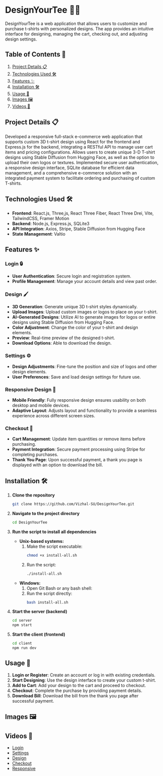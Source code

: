 # DesignYourTee 🎨👕

DesignYourTee is a web application that allows users to customize and purchase t-shirts with personalized designs. The app provides an intuitive interface for designing, managing the cart, checking out, and adjusting design settings.

## Table of Contents 📑
1. [Project Details 📋](#project-details-📋)
2. [Technologies Used 🛠️](#technologies-used-🛠️)
3. [Features ✨](#features-✨)
4. [Installation 🛠️](#installation-🛠️)
5. [Usage 🧩](#usage-🧩)
6. [Images 🖼️](#images-🖼️)
7. [Videos 🎥](#videos-🎥)

## <a name="project-details-📋"> Project Details 📋 </a>

Developed a responsive full-stack e-commerce web application that supports custom 3D t-shirt design using React for the frontend and Express.js for the backend, integrating a RESTful API to manage user cart items and pricing configurations. Allows users to create unique 3-D T-shirt designs using Stable Diffusion from Hugging Face, as well as the option to upload their own logos or textures. Implemented secure user authentication, a responsive design interface, SQLite database for efficient data management, and a comprehensive e-commerce solution with an integrated payment system to facilitate ordering and purchasing of custom T-shirts.


## <a name= "technologies-used-🛠️"> Technologies Used 🛠️ </a>
- **Frontend**: React.js, Three,js, React Three Fiber, React Three Drei, Vite, TailwindCSS, Framer Motion
- **Backend**: Node.js, Express.js, SQLite3
- **API Integration**: Axios, Stripe, Stable Diffusion from Hugging Face
- **State Management**: Valtio

## <a name = "features-✨"> Features ✨ </a>

### Login 🔒
- **User Authentication**: Secure login and registration system.
- **Profile Management**: Manage your account details and view past order.

### Design 🖌️
- **3D Generation**: Generate unique 3D t-shirt styles dynamically.
- **Upload Images**: Upload custom images or logos to place on your t-shirt.
- **AI-Generated Designs**: Utilize AI to generate images for logos or entire designs using Stable Diffusion from Hugging Face.
- **Color Adjustment**: Change the color of your t-shirt and design elements.
- **Preview**: Real-time preview of the designed t-shirt.
- **Download Options**: Able to download the design.

### Settings ⚙️
- **Design Adjustments**: Fine-tune the position and size of logos and other design elements.
- **User Preferences**: Save and load design settings for future use.

### Responsive Design 📱
- **Mobile Friendly**: Fully responsive design ensures usability on both desktop and mobile devices.
- **Adaptive Layout**: Adjusts layout and functionality to provide a seamless experience across different screen sizes.

### Checkout 🛒
- **Cart Management**: Update item quantities or remove items before purchasing.
- **Payment Integration**: Secure payment processing using Stripe for completing purchases.
- **Thank You Page**: Upon successful payment, a thank you page is displayed with an option to download the bill.

## <a name = "installation-🛠️"> Installation 🛠️ </a>

1. **Clone the repository**
    ```bash
    git clone https://github.com/Vizhal-SU/DesignYourTee.git
    ```
2. **Navigate to the project directory**
    ```bash
    cd DesignYourTee
    ```
3. **Run the script to install all dependencies**
    - **Unix-based systems:**
        1. Make the script executable:
            ```bash
            chmod +x install-all.sh
            ```
        2. Run the script:
            ```bash
            ./install-all.sh
            ```
    - **Windows:**
        1. Open Git Bash or any bash shell:
        2. Run the script directly:
            ```bash
            bash install-all.sh
            ```
4. **Start the server (backend)**
    ```bash
    cd server
    npm start
    ```

5. **Start the client (frontend)**
    ```bash
    cd client
    npm run dev
    ```

## <a name ="usage-🧩"> Usage 🧩 </a>

1. **Login or Register**: Create an account or log in with existing credentials.
2. **Start Designing**: Use the design interface to create your custom t-shirt.
3. **Add to Cart**: Add your design to the cart and proceed to checkout.
4. **Checkout**: Complete the purchase by providing payment details.
5. **Download Bill**: Download the bill from the thank you page after successful payment.

   

## <a name="images-🖼️"> Images 🖼️ </a>

## <a name="videos-🎥"> Videos 🎥 </a>

- [Login](https://drive.google.com/file/d/1kTzJbyXrN-nPFYiir1Hj3EG2Ejl55UZn/view?usp=sharing)
- [Settings](https://drive.google.com/file/d/1KpUBMqhtDROBeLnd7cdCIlBoJcTnkUPR/view?usp=sharing)
- [Design](https://drive.google.com/file/d/1ufLLqfDFVfxopBcn6Le5f97ifdDNlPzk/view?usp=sharing)
- [Checkout](https://drive.google.com/file/d/1dz3WdxFXalLvm4c7CchRtgzHi6HCjp7g/view?usp=sharing)
- [Responsive](https://drive.google.com/file/d/10DKkOSiqM8tJrNhO12ihFHaQjjYR-RZZ/view?usp=sharing)


  
